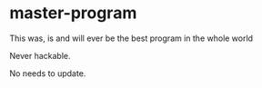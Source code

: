 # master-program
This was, is and will ever be the best program in the whole world

Never hackable.

No needs to update.
